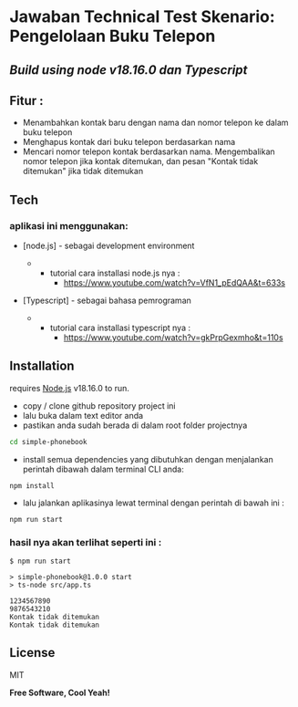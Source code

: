# Jawaban Technical Test Skenario: Pengelolaan Buku Telepon

## _Build using node v18.16.0 dan Typescript_

## Fitur :

- Menambahkan kontak baru dengan nama dan nomor telepon ke dalam buku telepon
- Menghapus kontak dari buku telepon berdasarkan nama
- Mencari nomor telepon kontak berdasarkan nama. Mengembalikan nomor telepon jika kontak ditemukan, dan pesan "Kontak tidak ditemukan" jika tidak ditemukan

## Tech

### aplikasi ini menggunakan:

- [node.js] - sebagai development environment

  - - tutorial cara installasi node.js nya :
      - https://www.youtube.com/watch?v=VfN1_pEdQAA&t=633s

- [Typescript] - sebagai bahasa pemrograman
  - - tutorial cara installasi typescript nya :
      - https://www.youtube.com/watch?v=gkPrpGexmho&t=110s

## Installation

requires [Node.js](https://nodejs.org/) v18.16.0 to run.

- copy / clone github repository project ini
- lalu buka dalam text editor anda
- pastikan anda sudah berada di dalam root folder projectnya

```sh
cd simple-phonebook
```

- install semua dependencies yang dibutuhkan dengan menjalankan perintah dibawah dalam terminal CLI anda:

```
npm install
```

- lalu jalankan aplikasinya lewat terminal dengan perintah di bawah ini :

```
npm run start
```

### hasil nya akan terlihat seperti ini :

```
$ npm run start

> simple-phonebook@1.0.0 start
> ts-node src/app.ts

1234567890
9876543210
Kontak tidak ditemukan
Kontak tidak ditemukan
```

## License

MIT

**Free Software, Cool Yeah!**

